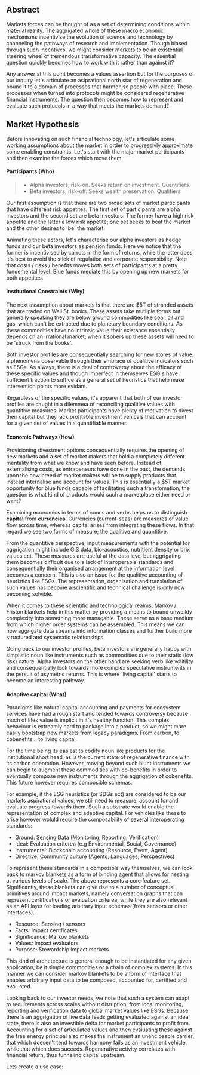## Abstract
Markets forces can be thought of as a set of determining conditions within material reality. The aggrigated whole of these macro economic mechanisms incentivise the evolution of science and technology by channeling the pathways of research and implementation. Though biased through such incentives, we might consider markets to be an existential steering wheel of tremendous transformative capacity. The essential question quickly becomes how to work with it rather than against it? 

Any answer at this point becomes a values assertion but for the purposes of our inquiry let's articulate an asiprational north star of regeneration and bound it to a domain of processes that harmonise people with place. These processes when turned into protocols might be considered regenerative financial instruments. The question then becomes how to represent and evaluate such protocols in a way that meets the markets demand?

## Market Hypothesis
Before innovating on such financial technology, let's articulate some working assumptions about the market in order to progressivly approximate some enabling constraints. Let's start with the major market participants and then examine the forces which move them.

#### Participants (Who)
> - Alpha investors; risk-on. Seeks return on investment. Quantifiers.
> - Beta investors; risk-off. Seeks wealth preservation. Qualifiers.

Our first assumption is that there are two broad sets of market participants that have different risk appetites. The first set of participants are alpha investors and the second set are beta investors. The former have a high risk appetite and the latter a low risk appetite; one set seeks to beat the market and the other desires to 'be' the market. 

Animating these actors, let's characterise our alpha investors as hedge funds and our beta investors as pension funds. Here we notice that the former is incentivised by carrots in the form of returns, while the latter does it's best to avoid the stick of regulation and corporate responsibility. Note that costs / risks / benefits moves both sets of participants at a pretty fundemental level. Blue funds mediate this by opening up new markets for both appetites.

#### Institutional Constraints (Why)
The next assumption about markets is that there are $5T of stranded assets that are traded on Wall St. books. These assets take mutliple forms but generally speaking they are below ground commodities like coal, oil and gas, which can't be extracted due to planetary boundary conditions. As these commodities have no intrinsic value their existance essentially depends on an irrational market; when it sobers up these assets will need to be 'struck from the books'.  

Both investor profiles are consequentially searching for new stores of value; a phenomena observable through their embrace of qualitive indicators such as ESGs. As always, there is a deal of controversy about the efficacy of these specific values and though imperfect in themselves ESG's have sufficient traction to suffice as a general set of heuristics that help make intervention points more evidant.

Regardless of the specific values, it's apparent that both of our investor profiles are caught in a dilemmea of reconciling qualitive values with quantitive measures. Market participants have plenty of motivation to divest their capital but they lack profitable investment vehicals that can account for a given set of values in a quantifiable manner. 

#### Economic Pathways (How)
Provisioning divestment options consequentially requires the opening of new markets and a set of market makers that hold a completely different mentality from what we know and have seen before. Instead of externalising costs, as entrapeneurs have done in the past, the demands upon the new breed of market makers will be to supply products that instead internalise and account for values. This is essentially a $5T market opportunity for blue funds capable of facilitating such a transfomation; the question is what kind of products would such a marketplace either need or want? 

Examining economics in terms of nouns and verbs helps us to distinguish **capital** from **currencies**. Currencies (current-seas) are measures of value flow across time, whereas capital arises from integrating these flows. In that regard we see two forms of measure; the qualitive and quantitive.

From the quantitive perspective, input measurements with the potential for aggrigation might include GIS data, bio-acoustics, nutritient density or brix values ect. These measures are useful at the data level but aggrigating them becomes difficult due to a lack of interoperable standards and consequentially their organised arrangement at the information level becomes a concern. This is also an issue for the qualitive accounting of heuristics like ESGs. The representation, organisation and translation of such values has become a scientific and technical challenge is only now becoming solvible. 

When it comes to these scientific and technological realms, Markov / Friston blankets help in this matter by providing a means to bound unweildy complexity into something more managable. These serve as a base medium from which higher order systems can be assembled. This means we can now aggrigate data streams into information classes and further build more structured and systematic relationships.

Going back to our investor profiles, beta investors are generally happy with simplistic noun like instruments such as commodities due to their static (low risk) nature. Alpha investors on the other hand are seeking verb like volitility and consequentially look towards more complex speculative instruments in the persuit of asymetric returns. This is where 'living capital' starts to become an interesting pathway. 

#### Adaptive capital (What)
Paradigms like natural capital accounting and payments for ecosystem services have had a rough start and tended towards controversy because much of lifes value is implicit in it's healthy function. This complex behaviour is extreamly hard to package into a product, so we might more easily bootstrap new markets from legacy paradigms. From carbon, to cobenefits... to living capital. 

For the time being its easiest to codify noun like products for the institutional short head, as is the current state of regenerative finance with its carbon orientation. However, moving beyond such blunt instruments we can begin to augment these commodities with co-benefits in order to eventually compose new instruments through the aggrigation of cobenefits. This future however requires composible schemas.

For example, if the ESG heuristics (or SDGs ect) are considered to be our markets aspirational values, we still need to measure, account for and evaluate progress towards them. Such a substrate would enable the representation of complex and adaptive capital. For vehicles like these to arise however woluld require the composability of several interoperating standards: 

- Ground: Sensing Data (Monitoring, Reporting, Verification)
- Ideal: Evaluation criterea (e.g Environmental, Social, Governance)
- Instrumental: Blockchain accounting (Resource, Event, Agent) 
- Directive: Community culture (Agents, Languages, Perspectives)

To represent these standards in a composible way themselves, we can look back to markov blankets as a form of binding agent that allows for nesting at various levels of scale. The above represents a core feature set. Significantly, these blankets can give rise to a number of conceptual primitives around impact markets; namely conversation graphs that can represent certifications or evaluation criterea, while they are also relevant as an API layer for loading arbitrary input schemas (from sensors or other interfaces).

- Resource: Sensing / sensors
- Facts: Impact certificates
- Significance: Markov blankets
- Values: Impact evaluators
- Purpose: Stewardship impact markets

This kind of archetecture is general enough to be instantiated for any given application; be it simple commodities or a chain of complex systems. In this manner we can consider markov blankets to be a form of interface that enables arbitrary input data to be composed, accounted for, certified and evaluated. 

Looking back to our investor needs, we note that such a system can adapt to requirements across scales without disruption; from local monitoring, reporting and verification data to global market values like ESGs. Because there is an aggrigation of live data feeds getting evaluated against an ideal state, there is also an investible delta for market participants to profit from. Accounting for a set of articulated values and then evaluating these against the free energy principal also makes the instrument an unenclosable carrier; that which doesen't tend towards harmony fails as an investment vehicle, while that which does suceeds. Regenerative activity correlates with financial return, thus funneling capital upstream. 

Lets create a use case:
